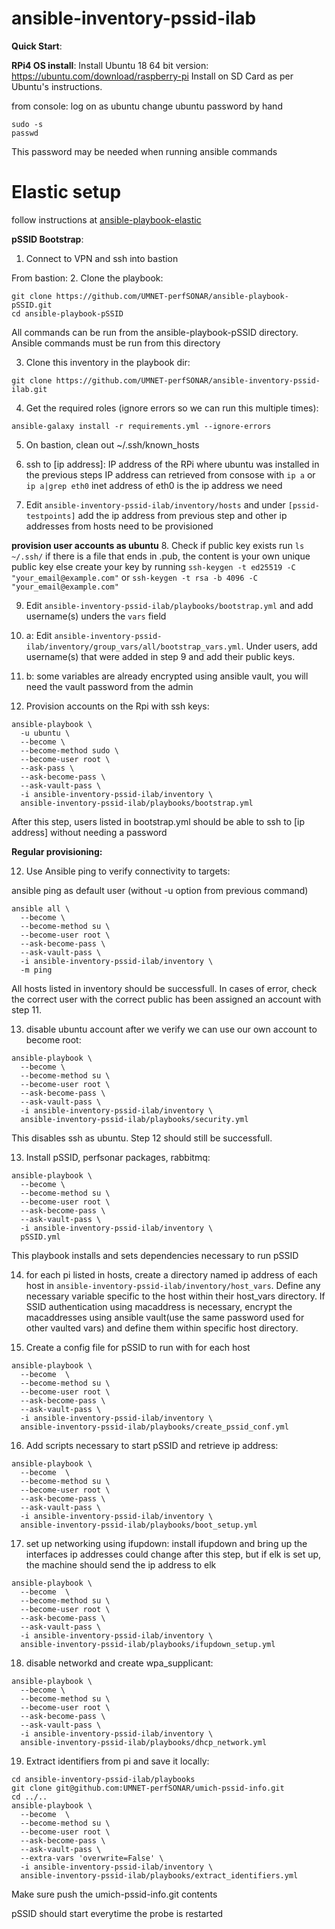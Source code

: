 # ansible-inventory-pssid-ilab

**Quick Start**: 

**RPi4 OS install**:
Install Ubuntu 18 64 bit version:
https://ubuntu.com/download/raspberry-pi
Install on SD Card as per Ubuntu's instructions.

from console:
log on as ubuntu
change ubuntu password by hand

```
sudo -s
passwd
```
This password may be needed when running ansible commands

# Elastic setup
follow instructions at [ansible-playbook-elastic](https://github.com/UMNET-perfSONAR/ansible-playbook-elastic)


**pSSID Bootstrap**:

1. Connect to VPN and ssh into bastion

From bastion:
2. Clone the playbook:

```
git clone https://github.com/UMNET-perfSONAR/ansible-playbook-pSSID.git
cd ansible-playbook-pSSID
```
All commands can be run from the ansible-playbook-pSSID directory. Ansible commands must be run from this directory

3. Clone this inventory in the playbook dir:
```
git clone https://github.com/UMNET-perfSONAR/ansible-inventory-pssid-ilab.git
```

4. Get the required roles (ignore errors so we can run this multiple times):

```
ansible-galaxy install -r requirements.yml --ignore-errors
```

5. On bastion, clean out ~/.ssh/known_hosts
6. ssh to [ip address]:
  IP address of the RPi where ubuntu was installed in the previous steps
  IP address can retrieved from consose with `ip a` or `ip a|grep eth0`
  inet address of eth0 is the ip address we need

7. Edit `ansible-inventory-pssid-ilab/inventory/hosts` and under `[pssid-testpoints]` add the ip address from previous step and other ip addresses from hosts need to be provisioned

**provision user accounts as ubuntu**
8. Check if public key exists
  run `ls ~/.ssh/`
  if there is a file that ends in .pub, the content is your own unique public key
  else create your key by running `ssh-keygen -t ed25519 -C "your_email@example.com"` or `ssh-keygen -t rsa -b 4096 -C "your_email@example.com"`

9. Edit `ansible-inventory-pssid-ilab/playbooks/bootstrap.yml` and add username(s) unders the `vars` field

10. a: Edit `ansible-inventory-pssid-ilab/inventory/group_vars/all/bootstrap_vars.yml`. Under users, add username(s) that were added in step 9 and add their public keys. 

10. b: some variables are already encrypted using ansible vault, you will need the vault password from the admin

11. Provision accounts on the Rpi with ssh keys:
```
ansible-playbook \
  -u ubuntu \
  --become \
  --become-method sudo \
  --become-user root \
  --ask-pass \
  --ask-become-pass \
  --ask-vault-pass \
  -i ansible-inventory-pssid-ilab/inventory \
  ansible-inventory-pssid-ilab/playbooks/bootstrap.yml
```
After this step, users listed in bootstrap.yml should be able to ssh to [ip address] without needing a password

**Regular provisioning:**

12. Use Ansible ping to verify connectivity to targets:

ansible ping as default user (without -u option from previous command)
```
ansible all \
  --become \
  --become-method su \
  --become-user root \
  --ask-become-pass \
  --ask-vault-pass \
  -i ansible-inventory-pssid-ilab/inventory \
  -m ping
```
All hosts listed in inventory should be successfull. In cases of error, check the correct user with the correct public has been assigned an account with step 11.

13. disable ubuntu account after we verify we can use our own account to become root:
```
ansible-playbook \
  --become \
  --become-method su \
  --become-user root \
  --ask-become-pass \
  --ask-vault-pass \
  -i ansible-inventory-pssid-ilab/inventory \
  ansible-inventory-pssid-ilab/playbooks/security.yml
```
This disables ssh as ubuntu. Step 12 should still be successfull.

13. Install pSSID, perfsonar packages, rabbitmq:

```
ansible-playbook \
  --become \
  --become-method su \
  --become-user root \
  --ask-become-pass \
  --ask-vault-pass \
  -i ansible-inventory-pssid-ilab/inventory \
  pSSID.yml
```
This playbook installs and sets dependencies necessary to run pSSID


14. for each pi listed in hosts, create a directory named ip address of each host in `ansible-inventory-pssid-ilab/inventory/host_vars`. Define any necessary variable specific to the host within their host_vars directory. If SSID authentication using macaddress is necessary, encrypt the macaddresses using ansible vault(use the same password used for other vaulted vars) and define them within specific host directory.


15. Create a config file for pSSID to run with for each host
```
ansible-playbook \
  --become  \
  --become-method su \
  --become-user root \
  --ask-become-pass \
  --ask-vault-pass \
  -i ansible-inventory-pssid-ilab/inventory \
  ansible-inventory-pssid-ilab/playbooks/create_pssid_conf.yml
```

16. Add scripts necessary to start pSSID and retrieve ip address:
```
ansible-playbook \
  --become  \
  --become-method su \
  --become-user root \
  --ask-become-pass \
  --ask-vault-pass \
  -i ansible-inventory-pssid-ilab/inventory \
  ansible-inventory-pssid-ilab/playbooks/boot_setup.yml
```

17. set up networking using ifupdown: install ifupdown and bring up the interfaces
ip addresses could change after this step, but if elk is set up, the machine should send the ip address to elk
```
ansible-playbook \
  --become  \
  --become-method su \
  --become-user root \
  --ask-become-pass \
  --ask-vault-pass \
  -i ansible-inventory-pssid-ilab/inventory \
  ansible-inventory-pssid-ilab/playbooks/ifupdown_setup.yml
```

18. disable networkd and create wpa_supplicant:
```
ansible-playbook \
  --become \
  --become-method su \
  --become-user root \
  --ask-become-pass \
  --ask-vault-pass \
  -i ansible-inventory-pssid-ilab/inventory \
  ansible-inventory-pssid-ilab/playbooks/dhcp_network.yml
```

19. Extract identifiers from pi and save it locally:
```
cd ansible-inventory-pssid-ilab/playbooks
git clone git@github.com:UMNET-perfSONAR/umich-pssid-info.git
cd ../..
ansible-playbook \
  --become  \
  --become-method su \
  --become-user root \
  --ask-become-pass \
  --ask-vault-pass \
  --extra-vars 'overwrite=False' \
  -i ansible-inventory-pssid-ilab/inventory \
  ansible-inventory-pssid-ilab/playbooks/extract_identifiers.yml
```

Make sure push the umich-pssid-info.git contents

pSSID should start everytime the probe is restarted
